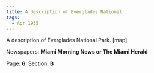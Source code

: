 ```yaml
---  
title: A description of Everglades National  
tags:  
  - Apr 1935  
---  
```

  
A description of Everglades National Park. [map]  
  
Newspapers: **Miami Morning News or The Miami Herald**  
  
Page: **6**, Section: **B** 
